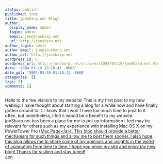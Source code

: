 ```yaml
---
status: publish
published: true
title: jonSharp.net Blog!
author:
  display_name: admin
  login: admin
  email: jon@jonsharp.net
  url: http://jonsharp.net
author_login: admin
author_email: jon@jonsharp.net
author_url: http://jonsharp.net
wordpress_id: 6
wordpress_url: http://jonsharp.net/archives/2004/03/19/jonSharp.net Blog!/
date: '2004-03-19 20:30:41 -0600'
date_gmt: '2004-03-20 01:30:41 -0600'
categories: []
tags: []
comments: []
---
```

<p>Hello to the few visitors to my website!  This is my first post to my new weblog.  I have thought about starting a blog for a while now and have finally gotten around to it.  I know that I won't have too much time to post to it often, but nonetheless, I felt it would be a benefit to my website.  jonSharp.net has been a place for me to put up information I feel may be relevant for others such as my experience with installing Mac OS X on my PowerTower Pro (<a href="&#47;mac.html">Mac Page<&#47;a>).  This blog should provide a better mechanism for such things and allow me to post them sooner.  I also hope this blog allows me to share some of my opinions and insights in the world of computing from time to time.  I hope you enjoy my site and enjoy my new blog!  Thanks for visiting and stay tuned!<br />
Jon</p>
